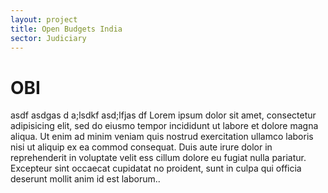 ```yaml
---
layout: project
title: Open Budgets India
sector: Judiciary
---
```


<h1>OBI</h1>

<p>asdf asdgas d a;lsdkf asd;lfjas df  Lorem ipsum dolor sit amet, consectetur adipisicing elit, sed do eiusmo tempor incididunt ut labore et dolore magna aliqua. Ut enim ad minim veniam quis nostrud exercitation ullamco laboris nisi ut aliquip ex ea commod consequat. Duis aute irure dolor in reprehenderit in voluptate velit ess cillum dolore eu fugiat nulla pariatur. Excepteur sint occaecat cupidatat no proident, sunt in culpa qui officia deserunt mollit anim id est laborum..</p>